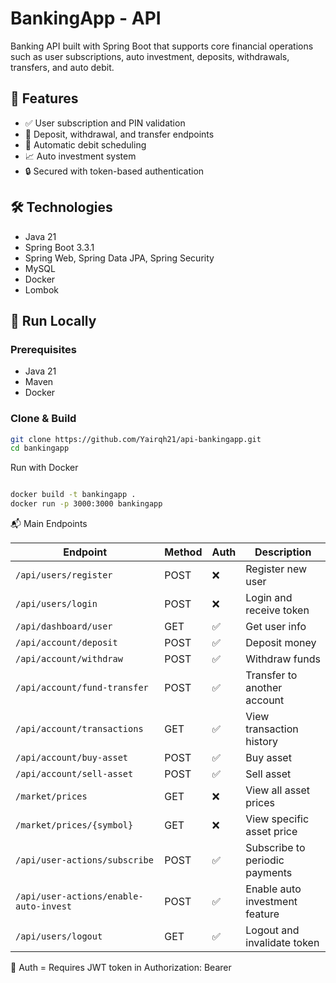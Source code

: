 # BankingApp - API

Banking API built with Spring Boot that supports core financial operations such as user subscriptions, auto investment, deposits, withdrawals, transfers, and auto debit.

## 🚀 Features

- ✅ User subscription and PIN validation
- 💸 Deposit, withdrawal, and transfer endpoints
- 📅 Automatic debit scheduling
- 📈 Auto investment system
- 🔒 Secured with token-based authentication

## 🛠️ Technologies

- Java 21
- Spring Boot 3.3.1
- Spring Web, Spring Data JPA, Spring Security
- MySQL
- Docker
- Lombok

## 🧪 Run Locally

### Prerequisites

- Java 21
- Maven
- Docker

### Clone & Build

```bash
git clone https://github.com/Yairqh21/api-bankingapp.git
cd bankingapp
```
Run with Docker
```bash

docker build -t bankingapp .
docker run -p 3000:3000 bankingapp
```


📬 Main Endpoints

| Endpoint                               | Method | Auth | Description                    |
| -------------------------------------- | ------ | ---- | ------------------------------ |
| `/api/users/register`                  | POST   | ❌    | Register new user              |
| `/api/users/login`                     | POST   | ❌    | Login and receive token        |
| `/api/dashboard/user`                  | GET    | ✅    | Get user info                  |
| `/api/account/deposit`                 | POST   | ✅    | Deposit money                  |
| `/api/account/withdraw`                | POST   | ✅    | Withdraw funds                 |
| `/api/account/fund-transfer`           | POST   | ✅    | Transfer to another account    |
| `/api/account/transactions`            | GET    | ✅    | View transaction history       |
| `/api/account/buy-asset`               | POST   | ✅    | Buy asset                      |
| `/api/account/sell-asset`              | POST   | ✅    | Sell asset                     |
| `/market/prices`                       | GET    | ❌    | View all asset prices          |
| `/market/prices/{symbol}`              | GET    | ❌    | View specific asset price      |
| `/api/user-actions/subscribe`          | POST   | ✅    | Subscribe to periodic payments |
| `/api/user-actions/enable-auto-invest` | POST   | ✅    | Enable auto investment feature |
| `/api/users/logout`                    | GET    | ✅    | Logout and invalidate token    |

🔐 Auth = Requires JWT token in Authorization: Bearer <token>